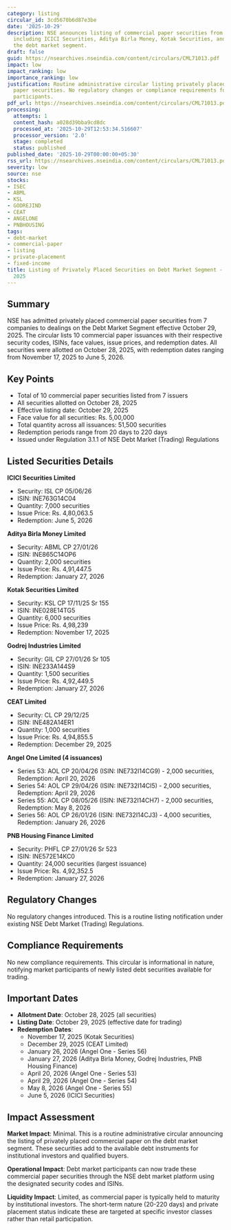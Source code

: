 ```yaml
---
category: listing
circular_id: 3cd5670b6d87e3be
date: '2025-10-29'
description: NSE announces listing of commercial paper securities from multiple companies
  including ICICI Securities, Aditya Birla Money, Kotak Securities, and others on
  the debt market segment.
draft: false
guid: https://nsearchives.nseindia.com/content/circulars/CML71013.pdf
impact: low
impact_ranking: low
importance_ranking: low
justification: Routine administrative circular listing privately placed commercial
  paper securities. No regulatory changes or compliance requirements for broader market
  participants.
pdf_url: https://nsearchives.nseindia.com/content/circulars/CML71013.pdf
processing:
  attempts: 1
  content_hash: a028d39bba9cd8dc
  processed_at: '2025-10-29T12:53:34.516607'
  processor_version: '2.0'
  stage: completed
  status: published
published_date: '2025-10-29T00:00:00+05:30'
rss_url: https://nsearchives.nseindia.com/content/circulars/CML71013.pdf
severity: low
source: nse
stocks:
- ISEC
- ABML
- KSL
- GODREJIND
- CEAT
- ANGELONE
- PNBHOUSING
tags:
- debt-market
- commercial-paper
- listing
- private-placement
- fixed-income
title: Listing of Privately Placed Securities on Debt Market Segment - October 29,
  2025
---
```


## Summary

NSE has admitted privately placed commercial paper securities from 7 companies to dealings on the Debt Market Segment effective October 29, 2025. The circular lists 10 commercial paper issuances with their respective security codes, ISINs, face values, issue prices, and redemption dates. All securities were allotted on October 28, 2025, with redemption dates ranging from November 17, 2025 to June 5, 2026.

## Key Points

- Total of 10 commercial paper securities listed from 7 issuers
- All securities allotted on October 28, 2025
- Effective listing date: October 29, 2025
- Face value for all securities: Rs. 5,00,000
- Total quantity across all issuances: 51,500 securities
- Redemption periods range from 20 days to 220 days
- Issued under Regulation 3.1.1 of NSE Debt Market (Trading) Regulations

## Listed Securities Details

**ICICI Securities Limited**
- Security: ISL CP 05/06/26
- ISIN: INE763G14C04
- Quantity: 7,000 securities
- Issue Price: Rs. 4,80,063.5
- Redemption: June 5, 2026

**Aditya Birla Money Limited**
- Security: ABML CP 27/01/26
- ISIN: INE865C14OP6
- Quantity: 2,000 securities
- Issue Price: Rs. 4,91,447.5
- Redemption: January 27, 2026

**Kotak Securities Limited**
- Security: KSL CP 17/11/25 Sr 155
- ISIN: INE028E14TG5
- Quantity: 6,000 securities
- Issue Price: Rs. 4,98,239
- Redemption: November 17, 2025

**Godrej Industries Limited**
- Security: GIL CP 27/01/26 Sr 105
- ISIN: INE233A144S9
- Quantity: 1,500 securities
- Issue Price: Rs. 4,92,449.5
- Redemption: January 27, 2026

**CEAT Limited**
- Security: CL CP 29/12/25
- ISIN: INE482A14ER1
- Quantity: 1,000 securities
- Issue Price: Rs. 4,94,855.5
- Redemption: December 29, 2025

**Angel One Limited (4 issuances)**
- Series 53: AOL CP 20/04/26 (ISIN: INE732I14CG9) - 2,000 securities, Redemption: April 20, 2026
- Series 54: AOL CP 29/04/26 (ISIN: INE732I14CI5) - 2,000 securities, Redemption: April 29, 2026
- Series 55: AOL CP 08/05/26 (ISIN: INE732I14CH7) - 2,000 securities, Redemption: May 8, 2026
- Series 56: AOL CP 26/01/26 (ISIN: INE732I14CJ3) - 4,000 securities, Redemption: January 26, 2026

**PNB Housing Finance Limited**
- Security: PHFL CP 27/01/26 Sr 523
- ISIN: INE572E14KC0
- Quantity: 24,000 securities (largest issuance)
- Issue Price: Rs. 4,92,352.5
- Redemption: January 27, 2026

## Regulatory Changes

No regulatory changes introduced. This is a routine listing notification under existing NSE Debt Market (Trading) Regulations.

## Compliance Requirements

No new compliance requirements. This circular is informational in nature, notifying market participants of newly listed debt securities available for trading.

## Important Dates

- **Allotment Date**: October 28, 2025 (all securities)
- **Listing Date**: October 29, 2025 (effective date for trading)
- **Redemption Dates**:
  - November 17, 2025 (Kotak Securities)
  - December 29, 2025 (CEAT Limited)
  - January 26, 2026 (Angel One - Series 56)
  - January 27, 2026 (Aditya Birla Money, Godrej Industries, PNB Housing Finance)
  - April 20, 2026 (Angel One - Series 53)
  - April 29, 2026 (Angel One - Series 54)
  - May 8, 2026 (Angel One - Series 55)
  - June 5, 2026 (ICICI Securities)

## Impact Assessment

**Market Impact**: Minimal. This is a routine administrative circular announcing the listing of privately placed commercial paper on the debt market segment. These securities add to the available debt instruments for institutional investors and qualified buyers.

**Operational Impact**: Debt market participants can now trade these commercial paper securities through the NSE debt market platform using the designated security codes and ISINs.

**Liquidity Impact**: Limited, as commercial paper is typically held to maturity by institutional investors. The short-term nature (20-220 days) and private placement status indicate these are targeted at specific investor classes rather than retail participation.